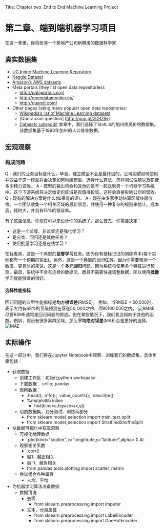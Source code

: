 Title: Chapter two. End to End Machine Learning Project
# 第二章、端到端机器学习项目

在这一章里，你将扮演一个房地产公司新聘用的数据科学家
## 真实数据集
* [UC Irvine Machine Learning Repository](http://archive.ics.uci.edu/ml/)
* [Kaggle Dataset](https://www.kaggle.com/datasets)
* [Amazon’s AWS datasets](https://aws.amazon.com/fr/datasets/)
* Meta portals (they list open data repositories):
    - http://dataportals.org/
    - http://opendatamonitor.eu/
    - http://quandl.com/
* Other pages listing many popular open data repositories:
    - [Wikipedia’s list of Machine Learning datasets](https://goo.gl/SJHN2k)
    - [Quora.com question] (http://goo.gl/zDR78y)
    - [Datasets subreddit](https://www.reddit.com/r/datasets/)
本章中，我们选择了StatLib的加州住房价格数据集。该数据集基于1990年加州的人口普查数据。

## 宏观观察
### 构成问题
Q - 我们的业务目标是什么。毕竟，建立模型不会是最终目的。公司期望如何使用并受益于这一模型将会决定如何构建模型、选择什么算法、怎样测试性能以及花费多少精力调优。
A - 模型的输出将会和其他的信号一起送到另一个机器学习系统中。这个下游系统将决定给定的区域是否值得投资。这将会直接影响公司的营收。
Q - 现有的解决方案是什么(如果有的话)。
A - 现在由专家手动估算区域住房价格。一个团队收集一个相关区域的最新信息，并使用一种复杂的规则来估计。成本高，耗时大，并且有15%的错误率。

有了这些信息，你现在可以来设计你的系统了。那么首先，你需要决定：
* 这是一个监督、非监督还是强化学习？
* 是分类、回归还是其他任务？
* 使用批量学习还是在线学习？

在我看来，这是一个典型的**监督学习**任务。因为你有被标记过的训练样本(每个实例都有一个预期的输出)。另外，这是一个典型的*回归*任务，因为你需要预测一个数值。更具体的来说，这是一个**多元回归**问题，因为系统将使用多个特征进行预测。最后，系统中不会有连续的数据流，而且不需要快速调整数据，所以使用**批量**学习就能够做的很好。

#### 选择性能指标
回归问题的典型性能指标是**均方根误差**(RMSE)。
例如，当RMSE = 50,000时，表示大约有68%的系统预测在落在$50,000之内，而95%的系统预测落在$100,000之内。
![RMSE][RMSE]
尽管RSME通常是回归问题的首选。但在某些情况下，我们也会倾向于其他的函数。例如，假设有很多离群区域，那么**平均绝对误差**(MAE)会是更好的选择。
![MAE][MAE]


## 实际操作
在这一部分中，我们将在Jupyter Notebook中观察、训练我们的数据集。具体步骤包括：
* 获取数据
    - 创建工作区：初始化python workspace
    - 下载数据： urllib; pandas
    - 观察数据： 
        - .head(); .info(); .value_counts(); .describe(); 
        - %matplotlib inline
            - hist(bins=a,figsize=(x,y))
    - 切割数据集，划分测试、训练两部分
        - from sklearn.model_selection import train_test_split
        - from sklearn.model_selection import StratfiledShuffleSplit
* 从数据可视化中获取洞察
    - 可视化地理数据
        - .plot(kind="scatter",x="longtitude,y="latitude",alpha= 0.4)
    - 观察相关系数
        - .corr()
        - 越1，越正相关
        - 越-1，越负相关
        - from pandas.tools.plotting import scatter_matrix
    - 尝试组合各种属性
        - 人均、平均
* 为机器学习算法准备数据
    - 数据清洗
        - 去零
            - from sklearn.preprocessing import Imputer
        - 文本、分类属性
            - from sklearn.preprocessing import LabelEncoder
            - from sklearn.preprocessing import OneHotEncoder
        

[RMSE]:https://github.com/Yuqing-cat/Documentation/tree/master/MLbooks/img/rmse.PNG
[MAE]:https://github.com/Yuqing-cat/Documentation/tree/master/MLbooks/img/mae.PNG
